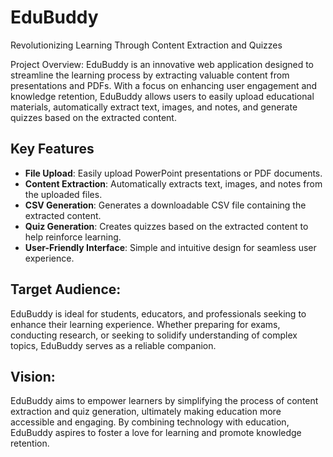 # EduBuddy
Revolutionizing Learning Through Content Extraction and Quizzes

Project Overview: EduBuddy is an innovative web application designed to streamline the learning process by extracting valuable content from presentations and PDFs. With a focus on enhancing user engagement and knowledge retention, EduBuddy allows users to easily upload educational materials, automatically extract text, images, and notes, and generate quizzes based on the extracted content.

## Key Features

- **File Upload**: Easily upload PowerPoint presentations or PDF documents.
- **Content Extraction**: Automatically extracts text, images, and notes from the uploaded files.
- **CSV Generation**: Generates a downloadable CSV file containing the extracted content.
- **Quiz Generation**: Creates quizzes based on the extracted content to help reinforce learning.
- **User-Friendly Interface**: Simple and intuitive design for seamless user experience.


## Target Audience: 
EduBuddy is ideal for students, educators, and professionals seeking to enhance their learning experience. Whether preparing for exams, conducting research, or seeking to solidify understanding of complex topics, EduBuddy serves as a reliable companion.

## Vision: 
EduBuddy aims to empower learners by simplifying the process of content extraction and quiz generation, ultimately making education more accessible and engaging. By combining technology with education, EduBuddy aspires to foster a love for learning and promote knowledge retention.
